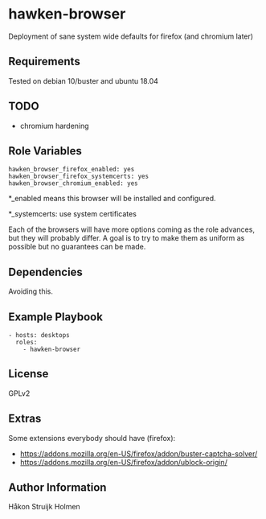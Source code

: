 # hawken-browser

Deployment of sane system wide defaults for firefox (and chromium later)

## Requirements

Tested on debian 10/buster and ubuntu 18.04

## TODO

* chromium hardening

## Role Variables

```
hawken_browser_firefox_enabled: yes
hawken_browser_firefox_systemcerts: yes
hawken_browser_chromium_enabled: yes
```

\*\_enabled means this browser will be installed and configured.

\*\_systemcerts: use system certificates

Each of the browsers will have more options coming as the role advances, but
they will probably differ. A goal is to try to make them as uniform as possible
but no guarantees can be made.

## Dependencies

Avoiding this.

## Example Playbook

```
- hosts: desktops
  roles:
    - hawken-browser
```

## License

GPLv2

## Extras

Some extensions everybody should have (firefox):

* https://addons.mozilla.org/en-US/firefox/addon/buster-captcha-solver/
* https://addons.mozilla.org/en-US/firefox/addon/ublock-origin/

## Author Information

Håkon Struijk Holmen
